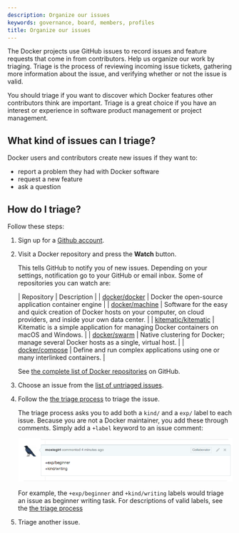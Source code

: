 ```yaml
---
description: Organize our issues
keywords: governance, board, members, profiles
title: Organize our issues
---
```


The Docker projects use GitHub issues to record issues and feature requests that
come in from contributors.  Help us organize our work by triaging. Triage is the
process of reviewing incoming issue tickets, gathering more information about
the issue, and verifying whether or not the issue is valid.

You should triage if you want to discover which Docker features other contributors
think are important. Triage is a great choice if you have an interest
or experience in software product management or project management.


## What kind of issues can I triage?

Docker users and contributors create new issues if they want to:

* report a problem they had with Docker software
* request a new feature
* ask a question

## How do I triage?

Follow these steps:

1. Sign up for a <a href="https://github.com" target="_blank">Github account</a>.

2. Visit a Docker repository and press the **Watch** button.

   This tells GitHub to notify you of new issues. Depending on your settings,
   notification go to your GitHub or email inbox. Some of repositories you can watch are:

   | Repository | Description |
   | [docker/docker](https://github.com/docker/docker) | Docker the open-source application container engine |
   | [docker/machine](https://github.com/docker/machine) | Software for the easy and quick creation of Docker hosts on your computer, on cloud providers, and inside your own data center. |
   | [kitematic/kitematic](https://github.com/kitematic/kitematic) | Kitematic is a simple application for managing Docker containers on macOS and Windows. |
   | [docker/swarm](https://github.com/docker/swarm) | Native clustering for Docker; manage several Docker hosts as a single, virtual host. |
   | [docker/compose](ttps://github.com/docker/compose) | Define and run complex applications using one or many interlinked containers. |

   See <a href="https://github.com/docker" target="_blank">the complete list of Docker repositories</a> on GitHub.

3. Choose an issue from the [list of untriaged issues](https://github.com/docker/docker/issues?q=is%3Aopen+is%3Aissue+-label%3Akind%2Fproposal+-label%3Akind%2Fenhancement+-label%3Akind%2Fbug+-label%3Akind%2Fcleanup+-label%3Akind%2Fgraphics+-label%3Akind%2Fwriting+-label%3Akind%2Fsecurity+-label%3Akind%2Fquestion+-label%3Akind%2Fimprovement+-label%3Akind%2Ffeature).

4. Follow the <a href="https://github.com/docker/docker/blob/master/project/ISSUE-TRIAGE.md" target="_blank">the triage process</a> to triage the issue.

   The triage process asks you to add both a `kind/` and a `exp/` label to each
   issue. Because you are not a Docker maintainer, you add these through comments.
   Simply add a `+label` keyword to an issue comment:

   ![Example](../images/triage-label.png)

   For example, the `+exp/beginner` and `+kind/writing` labels would triage an issue as
   beginner writing task. For descriptions of valid labels, see the <a
   href="https://github.com/docker/docker/blob/master/project/ISSUE-TRIAGE.md">the triage process</a>

5. Triage another issue.